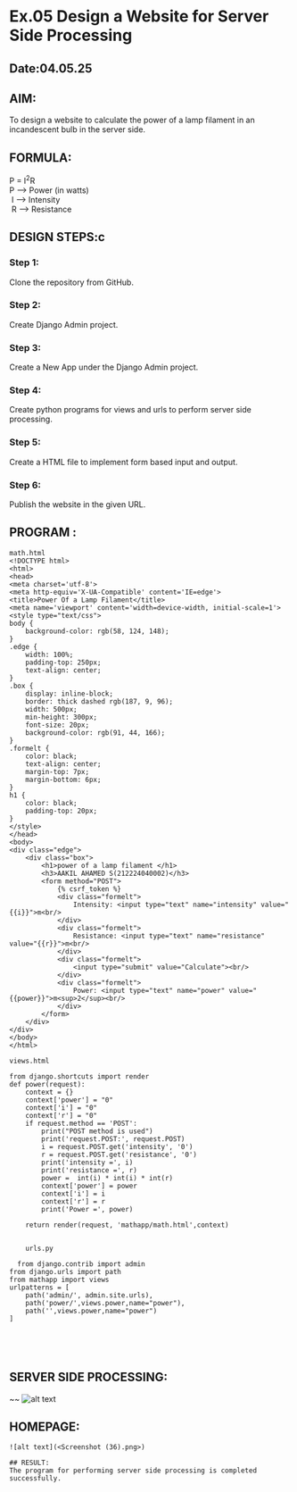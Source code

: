 # Ex.05 Design a Website for Server Side Processing
## Date:04.05.25

## AIM:
 To design a website to calculate the power of a lamp filament in an incandescent bulb in the server side. 


## FORMULA:
P = I<sup>2</sup>R
<br> P --> Power (in watts)
<br> I --> Intensity
<br> R --> Resistance

## DESIGN STEPS:c

### Step 1:
Clone the repository from GitHub.

### Step 2:
Create Django Admin project.

### Step 3:
Create a New App under the Django Admin project.

### Step 4:
Create python programs for views and urls to perform server side processing.

### Step 5:
Create a HTML file to implement form based input and output.

### Step 6:
Publish the website in the given URL.

## PROGRAM :
~~~
math.html
<!DOCTYPE html>
<html>
<head>
<meta charset='utf-8'>
<meta http-equiv='X-UA-Compatible' content='IE=edge'>
<title>Power Of a Lamp Filament</title>
<meta name='viewport' content='width=device-width, initial-scale=1'>
<style type="text/css">
body {
    background-color: rgb(58, 124, 148);
}
.edge {
    width: 100%;
    padding-top: 250px;
    text-align: center;
}
.box {
    display: inline-block;
    border: thick dashed rgb(187, 9, 96);
    width: 500px;
    min-height: 300px;
    font-size: 20px;
    background-color: rgb(91, 44, 166);
}
.formelt {
    color: black;
    text-align: center;
    margin-top: 7px;
    margin-bottom: 6px;
}
h1 {
    color: black;
    padding-top: 20px;
}
</style>
</head>
<body>
<div class="edge">
    <div class="box">
        <h1>power of a lamp filament </h1>
        <h3>AAKIL AHAMED S(212224040002)</h3>
        <form method="POST">
            {% csrf_token %}
            <div class="formelt">
                Intensity: <input type="text" name="intensity" value="{{i}}">m<br/>
            </div>
            <div class="formelt">
                Resistance: <input type="text" name="resistance" value="{{r}}">m<br/>
            </div>
            <div class="formelt">
                <input type="submit" value="Calculate"><br/>
            </div>
            <div class="formelt">
                Power: <input type="text" name="power" value="{{power}}">m<sup>2</sup><br/>
            </div>
        </form>
    </div>
</div>
</body>
</html>

views.html

from django.shortcuts import render
def power(request):
    context = {}
    context['power'] = "0"
    context['i'] = "0"
    context['r'] = "0"
    if request.method == 'POST':
        print("POST method is used")
        print('request.POST:', request.POST)
        i = request.POST.get('intensity', '0') 
        r = request.POST.get('resistance', '0') 
        print('intensity =', i)
        print('resistance =', r)
        power =  int(i) * int(i) * int(r)
        context['power'] = power
        context['i'] = i
        context['r'] = r
        print('Power =', power)
    
    return render(request, 'mathapp/math.html',context)


    urls.py

  from django.contrib import admin
from django.urls import path
from mathapp import views
urlpatterns = [
    path('admin/', admin.site.urls),
    path('power/',views.power,name="power"),
    path('',views.power,name="power")
]  



    
~~~

## SERVER SIDE PROCESSING:
~~
![alt text](<Screenshot 2025-05-04 224124.png>)


## HOMEPAGE:
~~~
![alt text](<Screenshot (36).png>)

## RESULT:
The program for performing server side processing is completed successfully.
